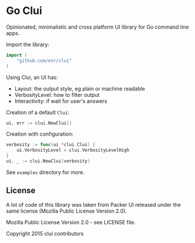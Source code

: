 Go Clui
=======

Opinionated, minimalistic and cross platform UI library for Go command line apps.

Import the library:

```Go
import (
    "github.com/enr/clui"
)
```

Using Clui, an UI has:

- Layout: the output style, eg plain or machine readable
- VerbosityLevel: how to filter output
- Interactivity: if wait for user's answers

Creation of a default `Clui`:

```Go
ui, err := clui.NewClui()
```

Creation with configuration:

```Go
verbosity := func(ui *clui.Clui) {
    ui.VerbosityLevel = clui.VerbosityLevelHigh
}
ui, _ := clui.NewClui(verbosity)
```

See `examples` directory for more.

License
-------

A lot of code of this library was taken from Packer UI released under the same license (Mozilla Public License Version 2.0).

Mozilla Public License Version 2.0 - see LICENSE file.

Copyright 2015 clui contributors
